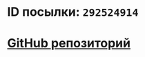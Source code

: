 # ID посылки: `292524914`
# [GitHub репозиторий](https://github.com/Kerblif/HSE-Algorithms-24-25/tree/main/A1)